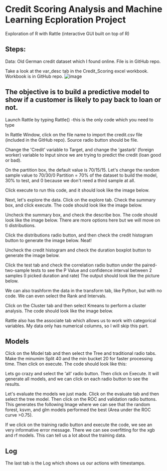 # Credit Scoring Analysis and Machine Learning Ecploration Project

Exploration of R with Rattle (interactive GUI built on top of R) 

## Steps:
Data: Old German credit dataset which I found online. File is in GitHub repo.

Take a look at the var_desc tab in the Credit_Scoring excel workbook. Workbook is in GitHub repo.
![image](https://user-images.githubusercontent.com/61211582/162616236-15c62b6b-0b87-4288-9a64-eeb00e791d8f.png)


## The objective is to build a predictive model to show if a customer is likely to pay back to loan or not.
Launch Rattle by typing Rattle() -this is the only code which you need to type

In Rattle Window, click on the file name to import the credit.csv file (included in the GitHub repo).
Source radio button should be file.

Change the 'Credit' variable to Target, and change the 'gastarb' (foreign worker) variable to Input since we are trying to predict the credit (loan good or bad). 

On the partition box, the default value is 70/15/15. Let's change the random sample value to 70/30/0   Partition = 70% of the dataset to build the model, 30% to test, and 0 because we don't need a third sample at all. 

Click execute to run this code, and it should look like the image below.

Next, let's explore the data. Click on the explore tab.
Check the summary box, and click execute. The code should look like the image below.

Uncheck the summary box, and check the describe box. The code should look like the image below. There are more options here but we will move on ti distributions.

Click the distributions radio button, and then check the credit histogram button to generate the image below. Neat!

Uncheck the credit histogram and check the duration boxplot button to generate the image below.

Click the test tab and check the correlation radio button under the paired-two-sample tests to see the P Value and confidence interval between 2 samples (I picked duration and rate) The output should look like the picture below.

We can also trashform the data in the transform tab, like Python, but with no code. We can even select the Rank and Intervals.

Click on the Cluster tab and then select Kmeans to perform a cluster analysis. The code should look like the image below. 

Rattle also has the associate tab which allows us to work with categorical variables. My data only has numerical columns, so I will skip this part.

## Models
Click on the Model tab and then select the Tree and traditional radio tabs. Make the minumim Split 40 and the min bucket 20 for faster processing time. Then click on execute. The code should look like this:

Lets go crazy and select the 'all' radio button. Then click on Execute. It will generate all models, and we can click on each radio button to see the results.


Let's evaluate the models we just made. Click on the evaluate tab and then select the tree model. Then click on the ROC and validation radio buttons. 
This generates the following Image where we can see that the random forest, ksvm, and glm models performed the best (Area under the ROC curve >0.75).


If we click on the training radio button and execute the code, we see an very informative error message. There we can see overfitting for the xgb and rf models. This can tell us a lot about the training data. 


## Log
The last tab is the Log which shows us our actions with timestamps. 










